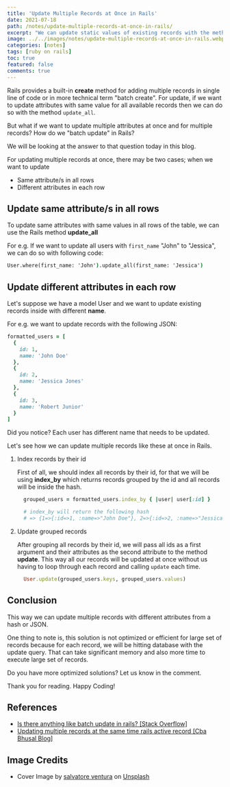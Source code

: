 ```yaml
---
title: 'Update Multiple Records at Once in Rails'
date: 2021-07-18
path: /notes/update-multiple-records-at-once-in-rails/
excerpt: "We can update static values of existing records with the method update_all. But what if we want to update records with different value for different attributes? In this blog, we will be looking at the solution on updating multiple records at once in Rails when each record can have different attribute and value."
image: ../../images/notes/update-multiple-records-at-once-in-rails.webp
categories: [notes]
tags: [ruby on rails]
toc: true
featured: false
comments: true
---
```


Rails provides a built-in **create** method for adding multiple records in single line of code or in more technical term "batch create". For update, if we want to update attributes with same value for all available records then we can do so with the method `update_all`. 

But what if we want to update multiple attributes at once and for multiple records? How do we "batch update" in Rails?

We will be looking at the answer to that question today in this blog.

For updating multiple records at once, there may be two cases; when we want to update

- Same attribute/s in all rows
- Different attributes in each row

## Update same attribute/s in all rows

To update same attributes with same values in all rows of the table, we can use the Rails method **update_all**

For e.g. If we want to update all users with `first_name` "John" to "Jessica", we can do so with following code:

```cmd
User.where(first_name: 'John').update_all(first_name: 'Jessica')
```

## Update different attributes in each row

Let's suppose we have a model User and we want to update existing records inside with different **name**.

For e.g. we want to update records with the following JSON:

```ruby
formatted_users = [
  {
    id: 1,
    name: 'John Doe'
  },
  {
    id: 2,
    name: 'Jessica Jones'
  },
  {
    id: 3,
    name: 'Robert Junior'
  }
]
```

Did you notice? Each user has different name that needs to be updated.

Let's see how we can update multiple records like these at once in Rails.

1. Index records by their id

    First of all, we should index all records by their id, for that we will be using **index_by** which  returns records grouped by the id and all records will be inside the hash.

    ```ruby
      grouped_users = formatted_users.index_by { |user| user[:id] }

      # index_by will return the following hash
      # => {1=>{:id=>1, :name=>"John Doe"}, 2=>{:id=>2, :name=>"Jessica Jones"}, 3=>{:id=>3, :name=>"Robert Junior"}}
    ```

2. Update grouped records

    After grouping all records by their id, we will pass all ids as a first argument and their attributes as the second attribute to the method **update**. This way all our records will be updated at once without us having to loop through each record and calling `update` each time.

    ```ruby
      User.update(grouped_users.keys, grouped_users.values)
    ```

## Conclusion

This way we can update multiple records with different attributes from a hash or JSON.

One thing to note is, this solution is not optimized or efficient for large set of records because for each record, we will be hitting database with the update query. That can take significant memory and also more time to execute large set of records.

Do you have more optimized solutions? Let us know in the comment.

Thank you for reading. Happy Coding!

## References

- <a href="https://stackoverflow.com/questions/28694498/is-there-anything-like-batch-update-in-rails/28695476#28695476" target="_blank" rel="noopener">Is there anything like batch update in rails? [Stack Overflow]</a>
- <a href="https://cbabhusal.wordpress.com/2015/01/03/updating-multiple-records-at-the-same-time-rails-activerecord/" target="_blank" rel="noopener">Updating multiple records at the same time rails active record [Cba Bhusal Blog]</a>

## Image Credits

- Cover Image by <a href="https://unsplash.com/@salvoventura?utm_source=unsplash&utm_medium=referral&utm_content=creditCopyText" target="_blank" rel="noopener">salvatore ventura</a> on <a href="https://unsplash.com/s/photos/pencils?utm_source=unsplash&utm_medium=referral&utm_content=creditCopyText" target="_blank" rel="noopener">Unsplash</a>
  